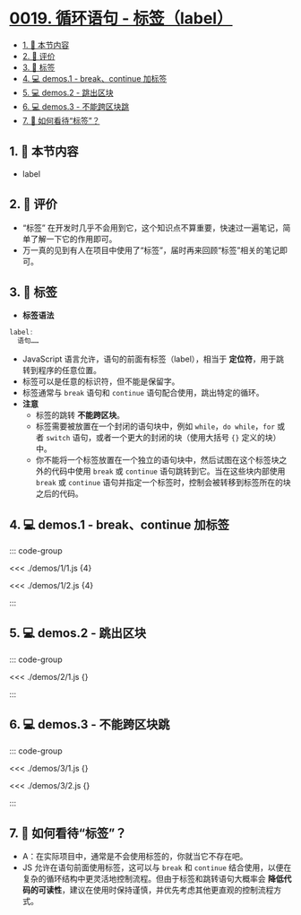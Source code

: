 # [0019. 循环语句 - 标签（label）](https://github.com/Tdahuyou/TNotes.javascript/tree/main/notes/0019.%20%E5%BE%AA%E7%8E%AF%E8%AF%AD%E5%8F%A5%20-%20%E6%A0%87%E7%AD%BE%EF%BC%88label%EF%BC%89)

<!-- region:toc -->

- [1. 🎯 本节内容](#1--本节内容)
- [2. 🫧 评价](#2--评价)
- [3. 📒 标签](#3--标签)
- [4. 💻 demos.1 - break、continue 加标签](#4--demos1---breakcontinue-加标签)
- [5. 💻 demos.2 - 跳出区块](#5--demos2---跳出区块)
- [6. 💻 demos.3 - 不能跨区块跳](#6--demos3---不能跨区块跳)
- [7. 🤔 如何看待“标签”？](#7--如何看待标签)

<!-- endregion:toc -->

## 1. 🎯 本节内容

- label

## 2. 🫧 评价

- “标签” 在开发时几乎不会用到它，这个知识点不算重要，快速过一遍笔记，简单了解一下它的作用即可。
- 万一真的见到有人在项目中使用了“标签”，届时再来回顾“标签”相关的笔记即可。

## 3. 📒 标签

- **标签语法**

```javascript
label:
  语句……
```

- JavaScript 语言允许，语句的前面有标签（label），相当于 **定位符**，用于跳转到程序的任意位置。
- 标签可以是任意的标识符，但不能是保留字。
- 标签通常与 `break` 语句和 `continue` 语句配合使用，跳出特定的循环。
- **注意**
  - 标签的跳转 **不能跨区块**。
  - 标签需要被放置在一个封闭的语句块中，例如 `while`，`do while`，`for` 或者 `switch` 语句，或者一个更大的封闭的块（使用大括号 `{}` 定义的块）中。
  - 你不能将一个标签放置在一个独立的语句块中，然后试图在这个标签块之外的代码中使用 `break` 或 `continue` 语句跳转到它。当在这些块内部使用 `break` 或 `continue` 语句并指定一个标签时，控制会被转移到标签所在的块之后的代码。

## 4. 💻 demos.1 - break、continue 加标签

::: code-group

<<< ./demos/1/1.js {4}

<<< ./demos/1/2.js {4}

:::

## 5. 💻 demos.2 - 跳出区块

::: code-group

<<< ./demos/2/1.js {}

:::

## 6. 💻 demos.3 - 不能跨区块跳

::: code-group

<<< ./demos/3/1.js {}

<<< ./demos/3/2.js {}

:::

## 7. 🤔 如何看待“标签”？

- A：在实际项目中，通常是不会使用标签的，你就当它不存在吧。
- JS 允许在语句前面使用标签，这可以与 `break` 和 `continue` 结合使用，以便在复杂的循环结构中更灵活地控制流程。但由于标签和跳转语句大概率会 **降低代码的可读性**，建议在使用时保持谨慎，并优先考虑其他更直观的控制流程方式。
